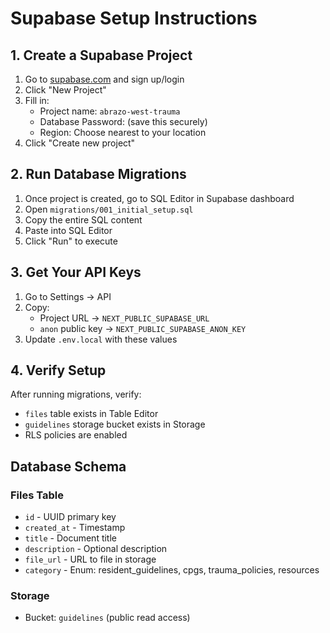 # Supabase Setup Instructions

## 1. Create a Supabase Project

1. Go to [supabase.com](https://supabase.com) and sign up/login
2. Click "New Project"
3. Fill in:
   - Project name: `abrazo-west-trauma`
   - Database Password: (save this securely)
   - Region: Choose nearest to your location
4. Click "Create new project"

## 2. Run Database Migrations

1. Once project is created, go to SQL Editor in Supabase dashboard
2. Open `migrations/001_initial_setup.sql`
3. Copy the entire SQL content
4. Paste into SQL Editor
5. Click "Run" to execute

## 3. Get Your API Keys

1. Go to Settings → API
2. Copy:
   - Project URL → `NEXT_PUBLIC_SUPABASE_URL`
   - `anon` public key → `NEXT_PUBLIC_SUPABASE_ANON_KEY`
3. Update `.env.local` with these values

## 4. Verify Setup

After running migrations, verify:
- `files` table exists in Table Editor
- `guidelines` storage bucket exists in Storage
- RLS policies are enabled

## Database Schema

### Files Table
- `id` - UUID primary key
- `created_at` - Timestamp
- `title` - Document title
- `description` - Optional description
- `file_url` - URL to file in storage
- `category` - Enum: resident_guidelines, cpgs, trauma_policies, resources

### Storage
- Bucket: `guidelines` (public read access)
